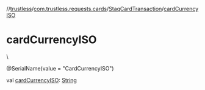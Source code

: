 //[trustless](../../../index.md)/[com.trustless.requests.cards](../index.md)/[StaqCardTransaction](index.md)/[cardCurrencyISO](card-currency-i-s-o.md)

# cardCurrencyISO

\

@SerialName(value = &quot;CardCurrencyISO&quot;)

val [cardCurrencyISO](card-currency-i-s-o.md): [String](https://kotlinlang.org/api/latest/jvm/stdlib/kotlin/-string/index.html)
